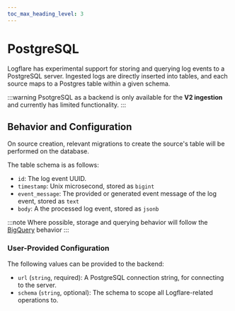 ```yaml
---
toc_max_heading_level: 3
---
```


# PostgreSQL

Logflare has experimental support for storing and querying log events to a PostgreSQL server. Ingested logs are directly inserted into tables, and each source maps to a Postgres table within a given schema.

:::warning
PsotgreSQL as a backend is only available for the **V2 ingestion** and currently has limited functionality.
:::

## Behavior and Configuration

On source creation, relevant migrations to create the source's table will be performed on the database.

The table schema is as follows:

- `id`: The log event UUID.
- `timestamp`: Unix microsecond, stored as `bigint`
- `event_message`: The provided or generated event message of the log event, stored as `text`
- `body`: A the processed log event, stored as `jsonb`

:::note
Where possible, storage and querying behavior will follow the [BigQuery](../bigquery) behavior
:::

### User-Provided Configuration

The following values can be provided to the backend:

- `url` (`string`, required): A PostgreSQL connection string, for connecting to the server.
- `schema` (`string`, optional): The schema to scope all Logflare-related operations to.

